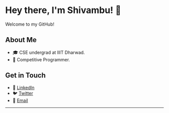 # Hey there, I'm Shivambu! 👋

Welcome to my GitHub! 

## About Me
- 🎓 CSE undergrad at IIIT Dharwad.
- 🥷 Competitive Programmer.

## Get in Touch
- 💼 [LinkedIn](https://www.linkedin.com/in/shivambu)
- 🐦 [Twitter](https://x.com/shivsegv)
- 📧 [Email](mailto:shivsegv@gmail.com)

---
